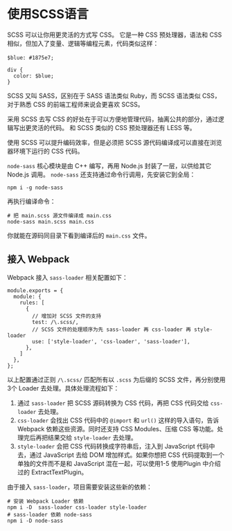 ﻿# 使用SCSS语言 #

SCSS 可以让你用更灵活的方式写 CSS。 它是一种 CSS 预处理器，语法和 CSS 相似，但加入了变量、逻辑等编程元素，代码类似这样：

    $blue: #1875e7;　
    
    div {
      color: $blue;
    }

SCSS 又叫 SASS，区别在于 SASS 语法类似 Ruby，而 SCSS 语法类似 CSS，对于熟悉 CSS 的前端工程师来说会更喜欢 SCSS。

采用 SCSS 去写 CSS 的好处在于可以方便地管理代码，抽离公共的部分，通过逻辑写出更灵活的代码。 和 SCSS 类似的 CSS 预处理器还有 LESS 等。

使用 SCSS 可以提升编码效率，但是必须把 SCSS 源代码编译成可以直接在浏览器环境下运行的 CSS 代码。

`node-sass` 核心模块是由 C++ 编写，再用 Node.js 封装了一层，以供给其它 Node.js 调用。 `node-sass` 还支持通过命令行调用，先安装它到全局：

    npm i -g node-sass
    
再执行编译命令：
    
    # 把 main.scss 源文件编译成 main.css
    node-sass main.scss main.css
        
你就能在源码同目录下看到编译后的 `main.css` 文件。        

## 接入 Webpack ##

Webpack 接入 `sass-loader` 相关配置如下：

    module.exports = {
      module: {
        rules: [
          {
            // 增加对 SCSS 文件的支持
            test: /\.scss/,
            // SCSS 文件的处理顺序为先 sass-loader 再 css-loader 再 style-loader
            use: ['style-loader', 'css-loader', 'sass-loader'],
          },
        ]
      },
    };
    
以上配置通过正则 `/\.scss/` 匹配所有以 `.scss` 为后缀的 SCSS 文件，再分别使用3个 Loader 去处理。具体处理流程如下：    

1. 通过 `sass-loader` 把 SCSS 源码转换为 CSS 代码，再把 CSS 代码交给 `css-loader` 去处理。
2. `css-loader` 会找出 CSS 代码中的 `@import` 和 `url()` 这样的导入语句，告诉 Webpack 依赖这些资源。同时还支持 CSS Modules、压缩 CSS 等功能。处理完后再把结果交给 `style-loader` 去处理。
3. `style-loader` 会把 CSS 代码转换成字符串后，注入到 JavaScript 代码中去，通过 JavaScript 去给 DOM 增加样式。如果你想把 CSS 代码提取到一个单独的文件而不是和 JavaScript 混在一起，可以使用1-5 使用Plugin 中介绍过的 ExtractTextPlugin。

由于接入 `sass-loader`，项目需要安装这些新的依赖：

    # 安装 Webpack Loader 依赖
    npm i -D  sass-loader css-loader style-loader
    # sass-loader 依赖 node-sass
    npm i -D node-sass
    